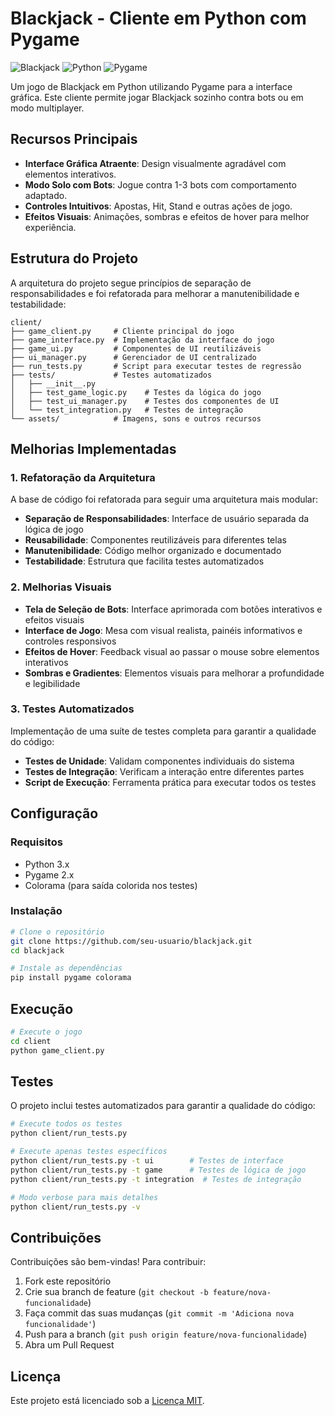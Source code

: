 # Blackjack - Cliente em Python com Pygame

![Blackjack](https://img.shields.io/badge/Blackjack-Client-green)
![Python](https://img.shields.io/badge/Python-3.x-blue)
![Pygame](https://img.shields.io/badge/Pygame-2.x-yellow)

Um jogo de Blackjack em Python utilizando Pygame para a interface gráfica. Este cliente permite jogar Blackjack sozinho contra bots ou em modo multiplayer.

## Recursos Principais

- **Interface Gráfica Atraente**: Design visualmente agradável com elementos interativos.
- **Modo Solo com Bots**: Jogue contra 1-3 bots com comportamento adaptado.
- **Controles Intuitivos**: Apostas, Hit, Stand e outras ações de jogo.
- **Efeitos Visuais**: Animações, sombras e efeitos de hover para melhor experiência.

## Estrutura do Projeto

A arquitetura do projeto segue princípios de separação de responsabilidades e foi refatorada para melhorar a manutenibilidade e testabilidade:

```
client/
├── game_client.py     # Cliente principal do jogo
├── game_interface.py  # Implementação da interface do jogo
├── game_ui.py         # Componentes de UI reutilizáveis
├── ui_manager.py      # Gerenciador de UI centralizado
├── run_tests.py       # Script para executar testes de regressão
├── tests/             # Testes automatizados
│   ├── __init__.py
│   ├── test_game_logic.py    # Testes da lógica do jogo
│   ├── test_ui_manager.py    # Testes dos componentes de UI
│   └── test_integration.py   # Testes de integração
└── assets/            # Imagens, sons e outros recursos
```

## Melhorias Implementadas

### 1. Refatoração da Arquitetura

A base de código foi refatorada para seguir uma arquitetura mais modular:

- **Separação de Responsabilidades**: Interface de usuário separada da lógica de jogo
- **Reusabilidade**: Componentes reutilizáveis para diferentes telas
- **Manutenibilidade**: Código melhor organizado e documentado
- **Testabilidade**: Estrutura que facilita testes automatizados

### 2. Melhorias Visuais

- **Tela de Seleção de Bots**: Interface aprimorada com botões interativos e efeitos visuais
- **Interface de Jogo**: Mesa com visual realista, painéis informativos e controles responsivos
- **Efeitos de Hover**: Feedback visual ao passar o mouse sobre elementos interativos
- **Sombras e Gradientes**: Elementos visuais para melhorar a profundidade e legibilidade

### 3. Testes Automatizados

Implementação de uma suíte de testes completa para garantir a qualidade do código:

- **Testes de Unidade**: Validam componentes individuais do sistema
- **Testes de Integração**: Verificam a interação entre diferentes partes
- **Script de Execução**: Ferramenta prática para executar todos os testes

## Configuração

### Requisitos

- Python 3.x
- Pygame 2.x
- Colorama (para saída colorida nos testes)

### Instalação

```bash
# Clone o repositório
git clone https://github.com/seu-usuario/blackjack.git
cd blackjack

# Instale as dependências
pip install pygame colorama
```

## Execução

```bash
# Execute o jogo
cd client
python game_client.py
```

## Testes

O projeto inclui testes automatizados para garantir a qualidade do código:

```bash
# Execute todos os testes
python client/run_tests.py

# Execute apenas testes específicos
python client/run_tests.py -t ui        # Testes de interface
python client/run_tests.py -t game      # Testes de lógica de jogo
python client/run_tests.py -t integration  # Testes de integração

# Modo verbose para mais detalhes
python client/run_tests.py -v
```

## Contribuições

Contribuições são bem-vindas! Para contribuir:

1. Fork este repositório
2. Crie sua branch de feature (`git checkout -b feature/nova-funcionalidade`)
3. Faça commit das suas mudanças (`git commit -m 'Adiciona nova funcionalidade'`)
4. Push para a branch (`git push origin feature/nova-funcionalidade`)
5. Abra um Pull Request

## Licença

Este projeto está licenciado sob a [Licença MIT](LICENSE).